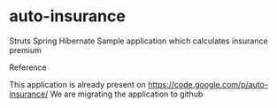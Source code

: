 auto-insurance
==============

Struts Spring Hibernate Sample application which calculates insurance premium

Reference

This application is already present on https://code.google.com/p/auto-insurance/
We are migrating the application to github

